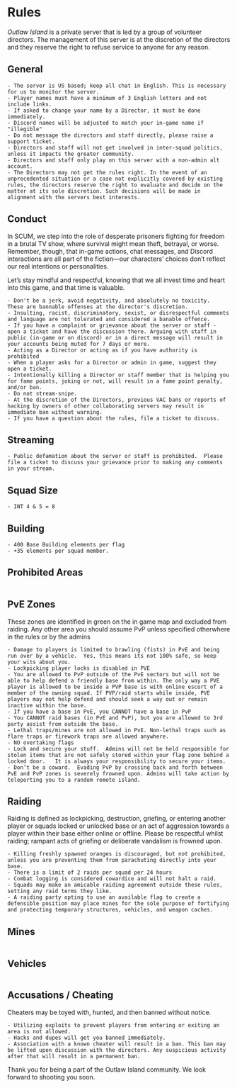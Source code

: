 # Rules

*Outlaw Island* is a private server that is led by a group of volunteer directors. The management of this server is at the discretion of the directors and they reserve the right to refuse service to anyone for any reason.

## General

```- Scum is early access - this means that bugs and glitches will happen. Unless there is a video showing what was lost and how it was lost, no items will be replaced. 
- The server is US based; keep all chat in English. This is necessary for us to monitor the server.
- Player names must have a minimum of 3 English letters and not include links.
- If asked to change your name by a Director, it must be done immediately.
- Discord names will be adjusted to match your in-game name if "illegible"
- Do not message the directors and staff directly, please raise a support ticket.
- Directors and staff will not get involved in inter-squad politics, unless it impacts the greater community.
- Directors and staff only play on this server with a non-admin alt account. 
- The Directors may not get the rules right. In the event of an unprecedented situation or a case not explicitly covered by existing rules, the directors reserve the right to evaluate and decide on the matter at its sole discretion. Such decisions will be made in alignment with the servers best interests.
```

## Conduct

In SCUM, we step into the role of desperate prisoners fighting for freedom in a brutal TV show, where survival might mean theft, betrayal, or worse. Remember, though, that in-game actions, chat messages, and Discord interactions are all part of the fiction—our characters’ choices don’t reflect our real intentions or personalities.

Let’s stay mindful and respectful, knowing that we all invest time and heart into this game, and that time is valuable.

```- Have fun.
- Don't be a jerk, avoid negativity, and absolutely no toxicity.  These are bannable offenses at the director's discretion.
- Insulting, racist, discriminatory, sexist, or disrespectful comments and language are not tolerated and considered a banable offence.
- If you have a complaint or grievance about the server or staff - open a ticket and have the discussion there. Arguing with staff in public (in-game or on discord) or in a direct message will result in your accounts being muted for 7 days or more.
- Acting as a Director or acting as if you have authority is prohibited
- When a player asks for a Director or admin in game, suggest they open a ticket.
- Intentionally killing a Director or staff member that is helping you for fame points, joking or not, will result in a fame point penalty, and/or ban.
- Do not stream-snipe. 
- At the discretion of the Directors, previous VAC bans or reports of hacking by owners of other collaborating servers may result in immediate ban without warning.
- If you have a question about the rules, file a ticket to discuss.
```

## Streaming

```- Streamers must take appropriate measures to protect themselves from stream sniping. For example using time delay, map hiding, etc.
- Public defamation about the server or staff is prohibited.  Please file a ticket to discuss your grievance prior to making any comments in your stream.
```

## Squad Size

```- INT 1, 2, & 3 =  6
- INT 4 & 5 = 8 
```

## Building

```- Maximum of two (2) flags per squad.
- 400 Base Building elements per flag
- +35 elements per squad member.
```

## Prohibited Areas

```Building is allowed anywhere, provided the game allows it.
```

## PvE Zones

These zones are identified in green on the in game map and excluded from raiding.  Any other area you should assume PvP unless specified otherwhere in the rules or by the admins

```- Harassing, raiding, and/or griefing PvE players in or around their base location is a banable offense.
- Damage to players is limited to brawling (fists) in PvE and being run over by a vehicle.  Yes, this means its not 100% safe, so keep your wits about you.
- Lockpicking player locks is disabled in PVE
- You are allowed to PvP outside of the PvE sectors but will not be able to help defend a friendly base from within. The only way a PVE player is allowed to be inside a PVP base is with online escort of a member of the owning squad. If PVP/raid starts while inside, PVE players may not help defend and should seek a way out or remain inactive within the base.
- If you have a base in PvE, you CANNOT have a base in PvP
- You CANNOT raid bases (in PvE and PvP), but you are allowed to 3rd party assist from outside the base. 
- Lethal traps/mines are not allowed in PvE. Non-lethal traps such as flare traps or firework traps are allowed anywhere.
- NO overtaking flags
- Lock and secure your stuff.  Admins will not be held responsible for stolen items that are not safely stored within your flag zone behind a locked door.   It is always your responsibility to secure your items.
- Don’t be a coward.  Evading PvP by crossing back and forth between PvE and PvP zones is severely frowned upon. Admins will take action by teleporting you to a random remote island.    
```

## Raiding

Raiding is defined as lockpicking, destruction, griefing, or entering another player or squads locked or unlocked base or an act of aggression towards a player within their base either online or offline. Please be respectful whilst raiding; rampant acts of griefing or deliberate vandalism is frowned upon.

```- Raiding hours are 24/7.
- Killing freshly spawned oranges is discouraged, but not prohibited, unless you are preventing them from parachuting directly into your base. 
- There is a limit of 2 raids per squad per 24 hours
- Combat logging is considered cowardice and will not halt a raid.
- Squads may make an amicable raiding agreement outside these rules, setting any raid terms they like.
- A raiding party opting to use an available flag to create a defensible position may place mines for the sole purpose of fortifying and protecting temporary structures, vehicles, and weapon caches.
```

## Mines

```- Mines may only be placed inside your flag zone.
```

## Vehicles

```Players/Squads that are found abusing vehicles in a way that harms the overall community will be contacted by a director at the director's discretion. Refusal to cooperate with the directors' decision will result in a 5 day temporary ban.
```

## Accusations / Cheating

Cheaters may be toyed with, hunted, and then banned without notice.

```- Any suspicious activity must be reported via a ticket. Do not make public accusations in either the game or discord. Do not DM a Director or admin directly.
- Utilizing exploits to prevent players from entering or exiting an area is not allowed.
- Hacks and dupes will get you banned immediately.
- Association with a known cheater will result in a ban. This ban may be lifted upon discussion with the directors. Any suspicious activity after that will result in a permanent ban.
```

Thank you for being a part of the Outlaw Island community.   We look forward to shooting you soon.
